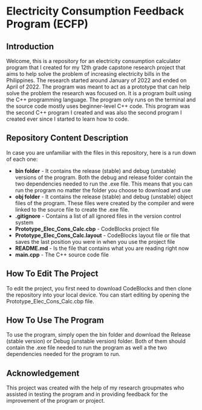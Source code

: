 # Electricity Consumption Feedback Program (ECFP)

## Introduction
Welcome, this is a repository for an electricity consumption calculator program that I created for my 12th grade capstone research project that aims to help solve the problem of increasing electricity bills in the Philippines. The research started around January of 2022 and ended on April of 2022. The program was meant to act as a prototype that can help solve the problem the research was focused on. It is a program built using the C++ programming language. The program only runs on the terminal and the source code mostly uses beginner-level C++ code. This program was the second C++ program I created and was also the second program I created ever since I started to learn how to code.

## Repository Content Description
In case you are unfamiliar with the files in this repository, here is a run down of each one:
- **bin folder** - It contains the release (stable) and debug (unstable) versions of the program. Both the debug and release folder contain the two dependencies needed to run the .exe file. This means that you can run the program no matter the folder you choose to download and use
- **obj folder** - It contains the release (stable) and debug (unstable) object files of the program. These files were created by the compiler and were linked to the source file to create the .exe file.
- **.gitignore** - Contains a list of all ignored files in the version control system
- **Prototype_Elec_Cons_Calc.cbp** - CodeBlocks project file
- **Prototype_Elec_Cons_Calc.layout** - CodeBlocks layout file or file that saves the last position you were in when you use the project file
- **README.md** - Is the file that contains what you are reading right now
- **main.cpp** - The C++ source code file

## How To Edit The Project
To edit the project, you first need to download CodeBlocks and then clone the repository into your local device. You can start editing by opening the Prototype_Elec_Cons_Calc.cbp file.

## How To Use The Program
To use the program, simply open the bin folder and download the Release (stable version) or Debug (unstable version) folder. Both of them should contain the .exe file needed to run the program as well a the two dependencies needed for the program to run.

## Acknowledgement
This project was created with the help of my research groupmates who assisted in testing the program and in providing feedback for the improvement of the program or project.
